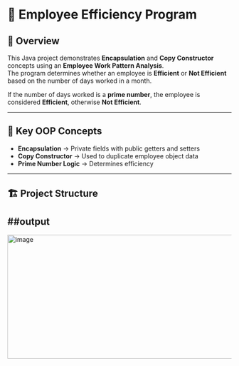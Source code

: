 # 💼 Employee Efficiency Program

## 📘 Overview
This Java project demonstrates **Encapsulation** and **Copy Constructor** concepts using an **Employee Work Pattern Analysis**.  
The program determines whether an employee is **Efficient** or **Not Efficient** based on the number of days worked in a month.  

If the number of days worked is a **prime number**, the employee is considered **Efficient**, otherwise **Not Efficient**.

---

## 🧩 Key OOP Concepts
- **Encapsulation** → Private fields with public getters and setters  
- **Copy Constructor** → Used to duplicate employee object data  
- **Prime Number Logic** → Determines efficiency  

---

## 🏗️ Project Structure
##output
--------------------
<img width="1021" height="278" alt="image" src="https://github.com/user-attachments/assets/82508945-693a-44f9-a34c-e99c224c1322" />
